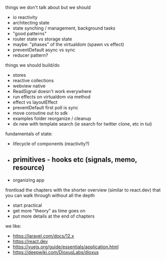 



things we don't talk about but we should
- io reactivity
- architecting state
- state synching / management, background tasks
- "good patterns"
- router state vs storage state
- maybe: "phases" of the virtualdom (spawn vs effect)
- preventDefault async vs sync
- reducer pattern?

things we should build/do
- stores
- reactive collections
- webview native
- ReadSignal doesn't work everywhere
- run effects on virtualdom via method
- effect vs layoutEffect
- preventDefault first poll is sync
- move coroutine out to sdk
- examples folder reorganize / cleanup
- dx new with template search (ie search for twitter clone, etc in tui)

fundamentals of state:
- lifecycle of components (reactivity?)
- primitives - hooks etc (signals, memo, resource)
  -
- organizing app

frontload the chapters with the shorter overview (similar to react.dev) that you can walk through without all the depth

- start practical
- get more "theory" as time goes on
- put more details at the end of chapters


we like:
- https://laravel.com/docs/12.x
- https://react.dev
- https://vuejs.org/guide/essentials/application.html
- https://deepwiki.com/DioxusLabs/dioxus

